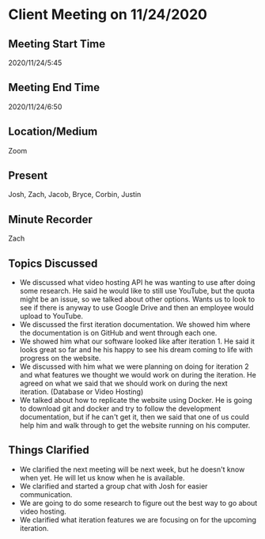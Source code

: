 # Client Meeting on 11/24/2020

## Meeting Start Time

2020/11/24/5:45

## Meeting End Time

2020/11/24/6:50

## Location/Medium

Zoom

## Present

Josh, Zach, Jacob, Bryce, Corbin, Justin

## Minute Recorder

Zach

## Topics Discussed

- We discussed what video hosting API he was wanting to use after doing some research. He said he would like to still use YouTube, but the quota might be an issue, so we 
talked about other options. Wants us to look to see if there is anyway to use Google Drive and then an employee would upload to YouTube. 
- We discussed the first iteration documentation. We showed him where the documentation is on GitHub and went through each one. 
- We showed him what our software looked like after iteration 1. He said it looks great so far and he his happy to see his dream coming to life with progress on the website. 
- We discussed with him what we were planning on doing for iteration 2 and what features we thought we would work on during the iteration. He agreed on what we said that we should work 
on during the next iteration. (Database or Video Hosting)
- We talked about how to replicate the website using Docker. He is going to download git and docker and try to follow the development documentation, but if he can't get it, then 
we said that one of us could help him and walk through to get the website running on his computer. 

## Things Clarified
- We clarified the next meeting will be next week, but he doesn't know when yet. He will let us know when he is available.
- We clarified and started a group chat with Josh for easier communication.
- We are going to do some research to figure out the best way to go about video hosting. 
- We clarified what iteration features we are focusing on for the upcoming iteration. 
